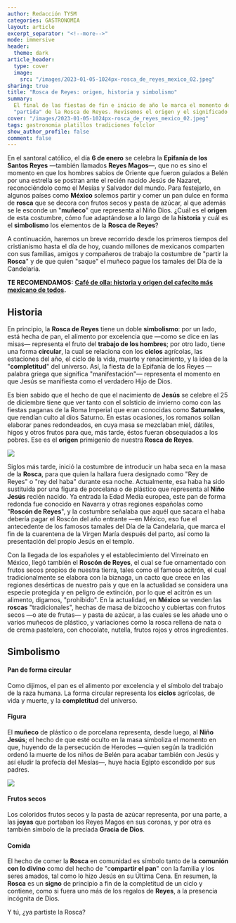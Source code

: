 ```yaml
---
author: Redacción TYSM
categories: GASTRONOMIA
layout: article
excerpt_separator: "<!--more-->"
mode: immersive
header:
  theme: dark
article_header:
  type: cover
  image:
    src: "/images/2023-01-05-1024px-rosca_de_reyes_mexico_02.jpeg"
sharing: true
title: "Rosca de Reyes: origen, historia y simbolismo"
summary:
  El final de las fiestas de fin e inicio de año lo marca el momento de la
  "partida" de la Rosca de Reyes. Revisemos el origen y el significado de sus partes.
cover: "/images/2023-01-05-1024px-rosca_de_reyes_mexico_02.jpeg"
tags: gastronomia platillos tradiciones folclor
show_author_profile: false
comment: false
---
```


En el santoral católico, el día **6 de enero** se celebra la **Epifanía de los Santos Reyes** —también llamados **Reyes Magos**—, que no es sino el momento en que los hombres sabios de Oriente que fueron guiados a Belén por una estrella se postran ante el recién nacido Jesús de Nazaret, reconociéndolo como el Mesías y Salvador del mundo. Para festejarlo, en algunos países como **México** solemos partir y comer un pan dulce en forma de **rosca** que se decora con frutos secos y pasta de azúcar, al que además se le esconde un "**muñeco**" que representa al Niño Dios. ¿Cuál es el **origen** de esta costumbre, cómo fue adaptándose a lo largo de la **historia** y cuál es el **simbolismo** los elementos de la **Rosca de Reyes**?

A continuación, haremos un breve recorrido desde los primeros tiempos del cristianismo hasta el día de hoy, cuando millones de mexicanos comparten con sus familias, amigos y compañeros de trabajo la costumbre de "partir la **Rosca**" y de que quien "saque" el muñeco pague los tamales del Día de la Candelaria.

**TE RECOMENDAMOS:** [**Café de olla: historia y origen del cafecito más mexicano de todos**](https://blog.tonoysumariachi.com/gastronomia/2022/08/22/cafe-de-olla-historia-y-origen-del-cafecito-mas-mexicano-de-todos.html)**.**

## Historia

En principio, la **Rosca de Reyes** tiene un doble **simbolismo**: por un lado, está hecha de pan, el alimento por excelencia que —como se dice en las misas— representa el fruto del **trabajo de los hombres**; por otro lado, tiene una forma **circular**, la cual se relaciona con los **ciclos** agrícolas, las estaciones del año, el ciclo de la vida, muerte y renacimiento, y la idea de la "**completitud**" del universo. Así, la fiesta de la Epifanía de los Reyes —palabra griega que significa "manifestación"— representa el momento en que Jesús se manifiesta como el verdadero Hijo de Dios.

Es bien sabido que el hecho de que el nacimiento de **Jesús** se celebre el 25 de diciembre tiene que ver tanto con el solsticio de invierno como con las fiestas paganas de la Roma Imperial que eran conocidas como **Saturnales**, que rendían culto al dios Saturno. En estas ocasiones, los romanos solían elaborar panes redondeados, en cuya masa se mezclaban miel, dátiles, higos y otros frutos para que, más tarde, éstos fueran obsequiados a los pobres. Ese es el **origen** primigenio de nuestra **Rosca de Reyes**.

![](https://upload.wikimedia.org/wikipedia/commons/thumb/4/4f/Rosca_de_Reyes.jpg/1024px-Rosca_de_Reyes.jpg)

Siglos más tarde, inició la costumbre de introducir un haba seca en la masa de la **Rosca**, para que quien la hallara fuera designado como "Rey de Reyes" o "rey del haba" durante esa noche. Actualmente, esa haba ha sido sustituida por una figura de porcelana o de plástico que representa al **Niño Jesús** recién nacido. Ya entrada la Edad Media europea, este pan de forma redonda fue conocido en Navarra y otras regiones españolas como "**Roscón de Reyes**", y la costumbre señalaba que aquél que sacara el haba debería pagar el Roscón del año entrante —en México, eso fue el antecedente de los famosos tamales del Día de la Candelaria, que marca el fin de la cuarentena de la Virgen María después del parto, así como la presentación del propio Jesús en el templo.

Con la llegada de los españoles y el establecimiento del Virreinato en México, llegó también el **Roscón de Reyes**, el cual se fue ornamentado con frutos secos propios de nuestra tierra, tales como el famoso acitrón, el cual tradicionalmente se elabora con la biznaga, un cacto que crece en las regiones desérticas de nuestro país y que en la actualidad se considera una especie protegida y en peligro de extinción, por lo que el acitrón es un alimento, digamos, "prohibido". En la actualidad, en **México** se venden las **roscas** "tradicionales", hechas de masa de bizcocho y cubiertas con frutos secos —o ate de frutas— y pasta de azúcar, a las cuales se les añade uno o varios muñecos de plástico, y variaciones como la rosca rellena de nata o de crema pastelera, con chocolate, nutella, frutos rojos y otros ingredientes.

## Simbolismo

#### Pan de forma circular

Como dijimos, el pan es el alimento por excelencia y el símbolo del trabajo de la raza humana. La forma circular representa los **ciclos** agrícolas, de vida y muerte, y la **completitud** del universo.

#### Figura

El **muñeco** de plástico o de porcelana representa, desde luego, al **Niño Jesús**; el hecho de que esté oculto en la masa simboliza el momento en que, huyendo de la persecución de Herodes —quien según la tradición ordenó la muerte de los niños de Belén para acabar también con Jesús y así eludir la profecía del Mesías—, huye hacia Egipto escondido por sus padres.

![](https://upload.wikimedia.org/wikipedia/commons/thumb/0/05/Rosca_de_Reyes%2C_casera%2C_M%C3%A9xico_03B.jpg/1024px-Rosca_de_Reyes%2C_casera%2C_M%C3%A9xico_03B.jpg)

#### Frutos secos

Los coloridos frutos secos y la pasta de azúcar representa, por una parte, a las **joyas** que portaban los Reyes Magos en sus coronas, y por otra es también símbolo de la preciada **Gracia de Dios**.

#### Comida

El hecho de comer la **Rosca** en comunidad es símbolo tanto de la **comunión con lo divino** como del hecho de "c**ompartir el pan**" con la familia y los seres amados, tal como lo hizo Jesús en su Última Cena. En resumen, la **Rosca** es un **signo** de principio a fin de la completitud de un ciclo y contiene, como si fuera uno más de los regalos de **Reyes**, a la presencia incógnita de Dios.

Y tú, ¿ya partiste la Rosca?
